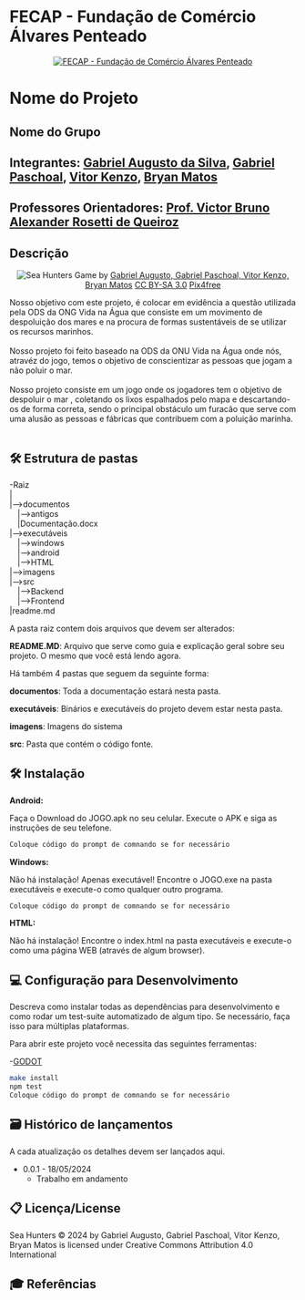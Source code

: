 # FECAP - Fundação de Comércio Álvares Penteado

<p align="center">
<a href= "https://www.fecap.br/"><img src="https://encrypted-tbn0.gstatic.com/images?q=tbn:ANd9GcRhZPrRa89Kma0ZZogxm0pi-tCn_TLKeHGVxywp-LXAFGR3B1DPouAJYHgKZGV0XTEf4AE&usqp=CAU" alt="FECAP - Fundação de Comércio Álvares Penteado" border="0"></a>
</p>

# Nome do Projeto

## Nome do Grupo

## Integrantes: <a href="https://github.com/GabrielAugustoT800">Gabriel Augusto da Silva</a>, <a href="https://github.com/paschoalha">Gabriel Paschoal</a>, <a href="https://github.com/vitorzoken">Vitor Kenzo</a>, <a href="https://github.com/BryanMatoss">Bryan Matos</a>
## Professores Orientadores: <a href="https://www.linkedin.com/in/victorbarq/">Prof. Victor Bruno Alexander Rosetti de Queiroz</a>
## Descrição

<p align="center">
<img src="https://imgur.com/a/QXeYp2b" alt="Sea Hunters" border="0">
  Game by <a href="http://www.nyphotographic.com/">Gabriel Augusto, Gabriel Paschoal, Vitor Kenzo, Bryan Matos</a> <a rel="license" href="https://creativecommons.org/licenses/by-sa/3.0/">CC BY-SA 3.0</a> <a href="http://pix4free.org/">Pix4free</a>
</p>


Nosso objetivo com este projeto, é colocar em evidência a questão utilizada pela ODS da ONG Vida na Água que consiste em um movimento de despoluição dos mares e na procura de formas sustentáveis de se utilizar os recursos marinhos.
<br><br>
Nosso projeto foi feito baseado na ODS da ONU Vida na Água onde nós, atravéz do jogo, temos o objetivo de conscientizar as pessoas que jogam a não poluir o mar.
<br><br>
Nosso projeto consiste em um jogo onde os jogadores tem o objetivo de despoluir o mar , coletando os lixos espalhados pelo mapa e descartando-os de forma correta, sendo o principal obstáculo um furacão que serve com uma alusão as pessoas e fábricas que contribuem com a poluição marinha.
<br><br>

## 🛠 Estrutura de pastas

-Raiz<br>
|<br>
|-->documentos<br>
  &emsp;|-->antigos<br>
  &emsp;|Documentação.docx<br>
|-->executáveis<br>
  &emsp;|-->windows<br>
  &emsp;|-->android<br>
  &emsp;|-->HTML<br>
|-->imagens<br>
|-->src<br>
  &emsp;|-->Backend<br>
  &emsp;|-->Frontend<br>
|readme.md<br>

A pasta raiz contem dois arquivos que devem ser alterados:

<b>README.MD</b>: Arquivo que serve como guia e explicação geral sobre seu projeto. O mesmo que você está lendo agora.

Há também 4 pastas que seguem da seguinte forma:

<b>documentos</b>: Toda a documentação estará nesta pasta.

<b>executáveis</b>: Binários e executáveis do projeto devem estar nesta pasta.

<b>imagens</b>: Imagens do sistema

<b>src</b>: Pasta que contém o código fonte.

## 🛠 Instalação

<b>Android:</b>

Faça o Download do JOGO.apk no seu celular.
Execute o APK e siga as instruções de seu telefone.

```sh
Coloque código do prompt de comnando se for necessário
```

<b>Windows:</b>

Não há instalação! Apenas executável!
Encontre o JOGO.exe na pasta executáveis e execute-o como qualquer outro programa.

```sh
Coloque código do prompt de comnando se for necessário
```

<b>HTML:</b>

Não há instalação!
Encontre o index.html na pasta executáveis e execute-o como uma página WEB (através de algum browser).

## 💻 Configuração para Desenvolvimento

Descreva como instalar todas as dependências para desenvolvimento e como rodar um test-suite automatizado de algum tipo. Se necessário, faça isso para múltiplas plataformas.

Para abrir este projeto você necessita das seguintes ferramentas:

-<a href="https://godotengine.org/download">GODOT</a>

```sh
make install
npm test
Coloque código do prompt de comnando se for necessário
```

## 🗃 Histórico de lançamentos

A cada atualização os detalhes devem ser lançados aqui.

* 0.0.1 - 18/05/2024
    * Trabalho em andamento

## 📋 Licença/License
Sea Hunters © 2024 by Gabriel Augusto, Gabriel Paschoal, Vitor Kenzo, Bryan Matos is licensed under Creative Commons Attribution 4.0 International 

## 🎓 Referências

